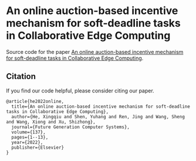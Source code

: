 # An online auction-based incentive mechanism for soft-deadline tasks in Collaborative Edge Computing
Source code for the paper [An online auction-based incentive mechanism for soft-deadline tasks in Collaborative Edge Computing](https://www.sciencedirect.com/science/article/pii/S0167739X22002291).

## Citation
If you find our code helpful, please consider citing our paper.
```
@article{he2022online,
  title={An online auction-based incentive mechanism for soft-deadline tasks in Collaborative Edge Computing},
  author={He, Xingqiu and Shen, Yuhang and Ren, Jing and Wang, Sheng and Wang, Xiong and Xu, Shizhong},
  journal={Future Generation Computer Systems},
  volume={137},
  pages={1--13},
  year={2022},
  publisher={Elsevier}
}
```
